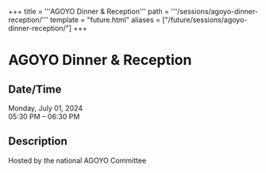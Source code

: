 +++
title = '''AGOYO Dinner & Reception'''
path = '''/sessions/agoyo-dinner-reception/'''
template = "future.html"
aliases = ["/future/sessions/agoyo-dinner-reception/"]
+++

<h1>AGOYO Dinner & Reception</h1>

<h2>Date/Time</h2>
<p>Monday, July 01, 2024<br>
05:30 PM – 06:30 PM</p>
<h2>Description</h2>

Hosted by the national AGOYO Committee


